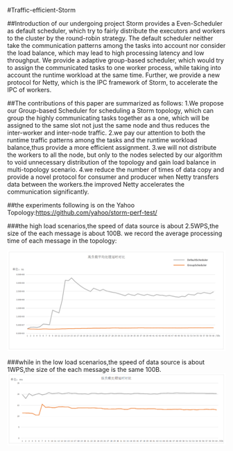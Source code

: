 #Traffic-efficient-Storm

##Introduction of our undergoing project
Storm provides a Even-Scheduler as default scheduler, which try to fairly distribute the executors and workers to the cluster by the round-robin strategy. The default scheduler neither take the communication patterns among the tasks into account nor consider the load balance, which may lead to high processing latency and low throughput. We provide a adaptive group-based scheduler, which would try to assign the communicated tasks to one worker process, while taking into account the runtime workload at the same time. Further, we provide a new protocol for  Netty, which is the IPC framework of Storm, to accelerate the IPC of workers.  

##The contributions of this paper are summarized as follows:
1.We propose our Group-based Scheduler for scheduling a Storm topology, which can group the highly communicating tasks together as a one, which will be assigned to the same slot not just the same node and thus reduces the inter-worker and inter-node traffic.
2.we pay our attention to both the runtime traffic patterns among the tasks and the runtime workload balance,thus provide a more efficient assignment.
3.we will not distribute the workers to all the node, but only to the nodes selected by our algorithm to void unnecessary distribution of the topology and gain load balance in multi-topology scenario.
4.we reduce the number of times of data copy and provide a novel protocol for consumer and producer when Netty transfers data between the workers.the improved Netty  accelerates the communication significantly. 

##the experiments following is on the Yahoo Topology:https://github.com/yahoo/storm-perf-test/

###the high load scenarios,the speed of data source is about 2.5WPS,the size of the each message is about 100B.
we record the average processing time of each message in the topology:

![highload](https://github.com/liumihust/gitTset/blob/master/highload.PNG)

###while in the low load scenarios,the speed of data source is about 1WPS,the size of the each message is the same 100B.
![lowload](https://github.com/liumihust/gitTset/blob/master/lowload.PNG)

